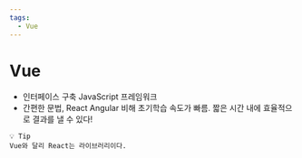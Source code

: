 ```yaml
---
tags:
  - Vue
---
```


# Vue 

- 인터페이스 구축 JavaScript 프레임워크 
- 간편한 문법, React Angular 비해 초기학습 속도가 빠름. 짧은 시간 내에 효율적으로 결과를 낼 수 있다!
```
💡 Tip
Vue와 달리 React는 라이브러리이다.
```